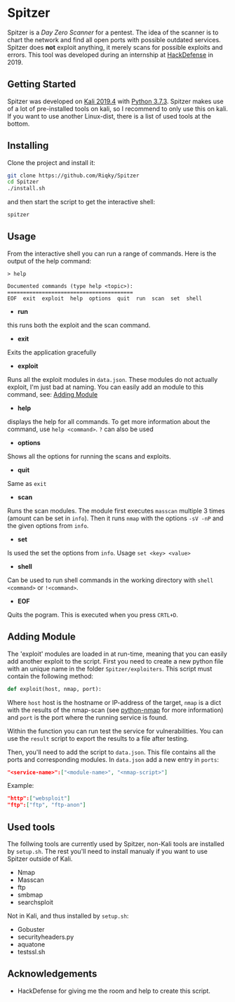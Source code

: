 # Spitzer

Spitzer is a *Day Zero Scanner* for a pentest. The idea of the scanner is to chart the network and find all open ports with possible outdated services. Spitzer does **not** exploit anything, it merely scans for possible exploits and errors. This tool was developed during an internship at [HackDefense](https://hackdefense.com/) in 2019.

## Getting Started

Spitzer was developed on [Kali 2019.4](https://www.kali.org/downloads/) with [Python 3.7.3](https://www.python.org/downloads/). Spitzer makes use of a lot of pre-installed tools on kali, so I recommend to only use this on kali. If you want to use another Linux-dist, there is a list of used tools at the bottom.

## Installing

Clone the project and install it:

```bash
git clone https://github.com/Riqky/Spitzer
cd Spitzer
./install.sh
```

and then start the script to get the interactive shell:

```bash
spitzer
```

## Usage

From the interactive shell you can run a range of commands. Here is the output of the help command:

```spitzer
> help

Documented commands (type help <topic>):
========================================
EOF  exit  exploit  help  options  quit  run  scan  set  shell
```

- **run**

this runs both the exploit and the scan command.

- **exit**

Exits the application gracefully

- **exploit**

Runs all the exploit modules in `data.json`. These modules do not actually exploit, I'm just bad at naming. You can easily add an module to this command, see: [Adding Module](#adding-module)

- **help**

displays the help for all commands. To get more information about the command, use `help <command>`. `?` can also be used

- **options**

Shows all the options for running the scans and exploits.

- **quit**

Same as `exit`

- **scan**

Runs the scan modules. The module first executes `masscan` multiple 3 times (amount can be set in `info`). Then it runs `nmap` with the options `-sV -nP` and the given options from `info`.

- **set**

Is used the set the options from `info`. Usage `set <key> <value>`

- **shell**

Can be used to run shell commands in the working directory with `shell <command>` or `!<command>`. <!--**WARNING!** This runs the command completely unsanitized in the shell. Therefor this command could be used to gain [privilege escalation](https://en.wikipedia.org/wiki/Privilege_escalation) on a non-Kali system.-->

- **EOF**

Quits the pogram. This is executed when you press `CRTL+D`.

## Adding Module

The 'exploit' modules are loaded in at run-time, meaning that you can easily add another exploit to the script.
First you need to create a new python file with an unique name in the folder `Spitzer/exploiters`. This script must contain the following method:

```python
def exploit(host, nmap, port):
```

Where `host` host is the hostname or IP-address of the target, `nmap` is a dict with the results of the nmap-scan (see [python-nmap](https://pypi.org/project/python-nmap/) for more information) and `port` is the port where the running service is found.

Within the function you can run test the service for vulnerabilities. You can use the `result` script to export the results to a file after testing.

Then, you'll need to add the script to `data.json`. This file contains all the ports and corresponding modules. In `data.json` add a new entry in `ports`:

```json
"<service-name>":["<module-name>", "<nmap-script>"]
```

Example:

```json
"http":["websploit"]
"ftp":["ftp", "ftp-anon"]
```

## Used tools

The follwing tools are currently used by Spitzer, non-Kali tools are installed by `setup.sh`. The rest you'll need to install manualy if you want to use Spitzer outside of Kali.

- Nmap
- Masscan
- ftp
- smbmap
- searchsploit

Not in Kali, and thus installed by `setup.sh`:

- Gobuster
- securityheaders</span>.py <!--span is a weird trick to prevent them being hyperlinks-->
- aquatone
- testssl</span>.sh

## Acknowledgements

- HackDefense for giving me the room and help to create this script.
